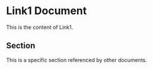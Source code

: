 # Link1 Document

This is the content of Link1.

## Section

This is a specific section referenced by other documents.